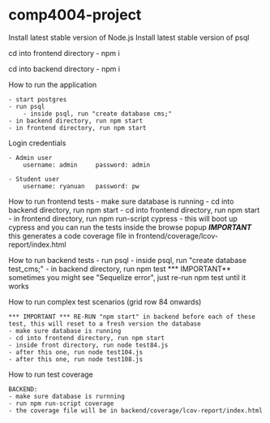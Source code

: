# comp4004-project

Install latest stable version of Node.js
Install latest stable version of psql 

cd into frontend directory
    - npm i

cd into backend directory
    - npm i 


How to run the application

    - start postgres
    - run psql
        - inside psql, run "create database cms;"
    - in backend directory, run npm start
    - in frontend directory, run npm start

Login credentials
    
    - Admin user
        username: admin     password: admin
    
    - Student user
        username: ryanuan   password: pw

How to run frontend tests
    - make sure database is running
    - cd into backend directory, run npm start 
    - cd into frontend directory, run npm start 
    - in frontend directory, run npm run-script cypress
        - this will boot up cypress and you can run the tests inside the browse popup
***IMPORTANT*** this generates a code coverage file in frontend/coverage/lcov-report/index.html

How to run backend tests
    - run psql
        - inside psql, run "create database test_cms;"
    - in backend directory, run npm test
    *** IMPORTANT** sometimes you might see "Sequelize error", just re-run npm test until it works

How to run complex test scenarios (grid row 84 onwards)

    *** IMPORTANT *** RE-RUN "npm start" in backend before each of these test, this will reset to a fresh version the database
    - make sure database is running
    - cd into frontend directory, run npm start
    - inside front directory, run node test84.js
    - after this one, run node test104.js
    - after this one, run node test108.js

How to run test coverage

    BACKEND:
    - make sure database is rurnning
    - run npm run-script coverage
    - the coverage file will be in backend/coverage/lcov-report/index.html